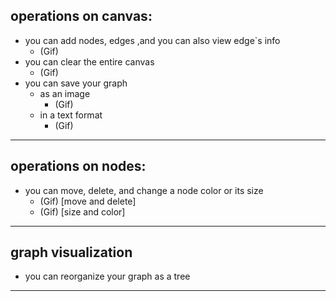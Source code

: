 ## operations on canvas:
- you can add nodes, edges ,and you can also view edge`s info
    - (Gif)
- you can clear the entire canvas
    - (Gif)
- you can save your graph
    - as an image
        - (Gif)
    - in a text format
        - (Gif)
---
## operations on nodes:
- you can move, delete, and change a node color or its size
    - (Gif) [move and delete]
    - (Gif) [size and color]
---
## graph visualization
- you can reorganize your graph as a tree
---
